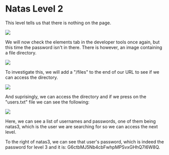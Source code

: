 <h1>Natas Level 2</h1>
<p>This level tells us that there is nothing on the page.</p>
<img src="https://i.imgur.com/TZqjZrE.jpg"/>
<p>We will now check the elements tab in the developer tools once again, but this time the password isn't in there. There is however, an image containing a file directory.</p>
<img src="https://i.imgur.com/gwpvumh.jpg"/>
<p>To investigate this, we will add a "/files" to the end of our URL to see if we can access the directory.</p>
<img src="https://i.imgur.com/ob9UPV0.jpg"/>
<p>And suprisingly, we can access the directory and if we press on the "users.txt" file we can see the following:</p>
<img src="https://i.imgur.com/twbk730.jpg"/>
<p>Here, we can see a list of usernames and passwords, one of them being natas3, which is the user we are searching for so we can access the next level.</p>
<p>To the right of natas3, we can see that user's password, which is indeed the password for level 3 and it is: G6ctbMJ5Nb4cbFwhpMPSvxGHhQ7I6W8Q.</p>
